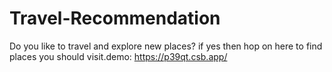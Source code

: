 # Travel-Recommendation
Do you like to travel and explore new places? if yes then hop on here to find places you should visit.demo: https://p39qt.csb.app/
